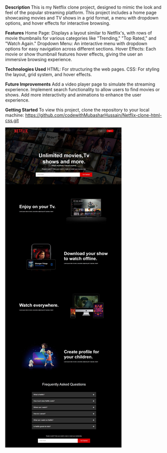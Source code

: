 **Description**
This is my Netflix clone project, designed to mimic the look and feel of the popular streaming platform. This project includes a home page showcasing movies and TV shows in a grid format, a menu with dropdown options, and hover effects for interactive browsing.

**Features**
Home Page: Displays a layout similar to Netflix's, with rows of movie thumbnails for various categories like "Trending," "Top Rated," and "Watch Again."
Dropdown Menu: An interactive menu with dropdown options for easy navigation across different sections.
Hover Effects: Each movie or show thumbnail features hover effects, giving the user an immersive browsing experience.

**Technologies Used**
HTML: For structuring the web pages.
CSS: For styling the layout, grid system, and hover effects.

**Future Improvements**
Add a video player page to simulate the streaming experience.
Implement search functionality to allow users to find movies or shows.
Add more interactivity and animations to enhance the user experience.

**Getting Started**
To view this project, clone the repository to your local machine:
https://github.com/codewithMubasharHussain/Netflix-clone-html-css.git

  ![Home Page Layout](https://github.com/codewithMubasharHussain/Netflix-clone-html-css/blob/main/netflix.jpeg)

